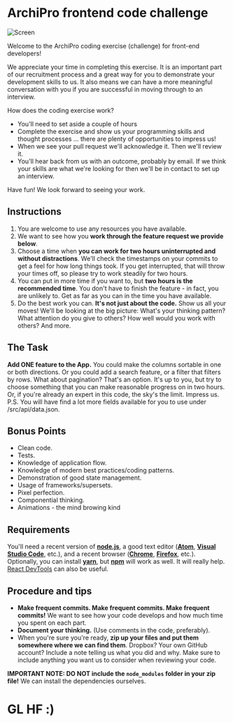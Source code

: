# ArchiPro frontend code challenge


![Screen](https://archipro.co.nz/themes/archipro2/images/archipro_dev.png)

Welcome to the ArchiPro coding exercise (challenge) for front-end developers!

We appreciate your time in completing this exercise. It is an important part of our recruitment process and a great way for you to demonstrate your development skills to us. It also means we can have a more meaningful conversation with you if you are successful in moving through to an interview.

How does the coding exercise work?
  *	You'll need to set aside a couple of hours
  *	Complete the exercise and show us your programming skills and thought processes … there are plenty of opportunities to impress us!
  *	When we see your pull request we'll acknowledge it. Then we'll review it.
  *	You'll hear back from us with an outcome, probably by email.  If we think your skills are what we're looking for then we'll be in contact to set up an interview.

Have fun! We look forward to seeing your work.

## Instructions

  1. You are welcome to use any resources you have available.
  2. We want to see how you **work through the feature request we provide below**.
  3. Choose a time when **you can work for two hours uninterrupted and without distractions**. We'll check the timestamps on your commits to get a feel for how long things took. If you get interrupted, that will throw your times off, so please try to work steadily for two hours.
  4. You can put in more time if you want to, but **two hours is the recommended time**. You don't have to finish the feature - in fact, you are unlikely to. Get as far as you can in the time you have available.
  5. Do the best work you can. **It's not just about the code.** Show us all your moves! We'll be looking at the big picture: What's your thinking pattern? What attention do you give to others? How well would you work with others? And more.

## The Task

**Add ONE feature to the App.** You could make the columns sortable in one or both directions. Or you could add a search feature, or a filter that filters by rows. What about pagination? That's an option. It's up to you, but try to choose something that you can make reasonable progress on in two hours. Or, if you're already an expert in this code, the sky's the limit. Impress us. P.S. You will have find a lot more fields available for you to use under /src/api/data.json.

## Bonus Points

* Clean code.
* Tests.
* Knowledge of application flow.
* Knowledge of modern best practices/coding patterns.
* Demonstration of good state management.
* Usage of frameworks/supersets.
* Pixel perfection.
* Componential thinking.
* Animations - the mind browing kind 


## Requirements

You'll need a recent version of **[node.js](https://nodejs.org/en/download/)**, a good text editor (**[Atom](https://atom.io/)**, **[Visual Studio Code](https://code.visualstudio.com/)**, etc.), and a recent browser (**[Chrome](https://www.google.com/chrome/browser/desktop/index.html)**, **[Firefox](https://www.mozilla.org/en-US/firefox/new/)**, etc.). Optionally, you can install **[yarn](https://yarnpkg.com/en/)**, but **[npm](https://www.npmjs.com/)** will work as well. It will really help. [React DevTools](https://github.com/facebook/react-devtools) can also be useful.

## Procedure and tips
* **Make frequent commits. Make frequent commits. Make frequent commits!** We want to see how your code develops and how much time you spent on each part.
* **Document your thinking.** (Use comments in the code, preferably).
* When you're sure you're ready, **zip up your files and put them somewhere where we can find them**. Dropbox? Your own GitHub account? Include a note telling us what you did and why. Make sure to include anything you want us to consider when reviewing your code.

**IMPORTANT NOTE: DO NOT include the `node_modules` folder in your zip file!** We can install the dependencies ourselves.

# GL HF :)